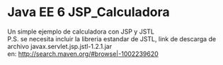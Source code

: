 Java EE 6 JSP_Calculadora
===============
Un simple ejemplo de calculadora con JSP y JSTL <br/>
P.S. se necesita incluir la libreria estandar de JSTL,
link de descarga de archivo javax.servlet.jsp.jstl-1.2.1.jar <br/>
en: http://search.maven.org/#browse|-1002239620
